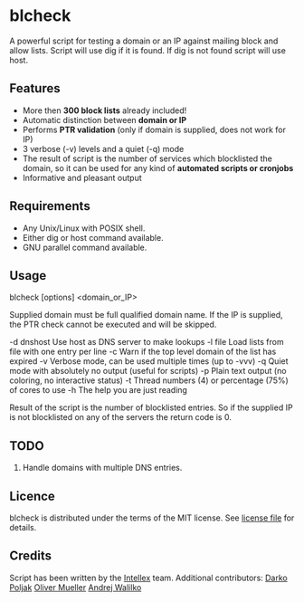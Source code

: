 # blcheck

A powerful script for testing a domain or an IP against mailing block and allow lists.
Script will use dig if it is found. If dig is not found script will use host.


Features
--------------------

* More then __300 block lists__ already included!
* Automatic distinction between __domain or IP__
* Performs __PTR validation__ (only if domain is supplied, does not work for IP)
* 3 verbose (-v) levels and a quiet (-q) mode
* The result of script is the number of services which blocklisted the domain, so it can be used for any kind of __automated scripts or cronjobs__
* Informative and pleasant output


Requirements
--------------------

* Any Unix/Linux with POSIX shell.
* Either dig or host command available.
* GNU parallel command available.


Usage
--------------------

blcheck [options] <domain\_or\_IP>

Supplied domain must be full qualified domain name.
If the IP is supplied, the PTR check cannot be executed and will be skipped.

-d dnshost  Use host as DNS server to make lookups
-l file     Load lists from file with one entry per line
-c          Warn if the top level domain of the list has expired
-v          Verbose mode, can be used multiple times (up to -vvv)
-q          Quiet mode with absolutely no output (useful for scripts)
-p          Plain text output (no coloring, no interactive status)
-t          Thread numbers (4) or percentage (75%) of cores to use
-h          The help you are just reading

Result of the script is the number of blocklisted entries. So if the supplied
IP is not blocklisted on any of the servers the return code is 0.


TODO
--------------------

1. Handle domains with multiple DNS entries.

Licence
--------------------

blcheck is distributed under the terms of the MIT license. See [license file](LICENSE.md) for details.

Credits
--------------------

Script has been written by the [Intellex](https://intellex.rs/en) team.
Additional contributors:
	[Darko Poljak](https://github.com/darko-poljak)
	[Oliver Mueller](https://github.com/ogmueller)
 	[Andrej Walilko](https://github.com/ch604)

